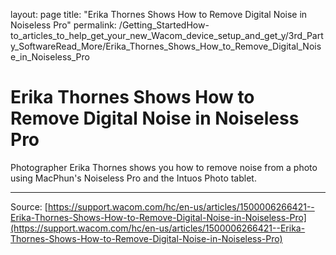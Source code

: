 layout: page
title: "Erika Thornes Shows How to Remove Digital Noise in Noiseless Pro"
permalink: /Getting_StartedHow-to_articles_to_help_get_your_new_Wacom_device_setup_and_get_y/3rd_Party_SoftwareRead_More/Erika_Thornes_Shows_How_to_Remove_Digital_Noise_in_Noiseless_Pro

# Erika Thornes Shows How to Remove Digital Noise in Noiseless Pro

Photographer Erika Thornes shows you how to remove noise from a photo using MacPhun's Noiseless Pro and the Intuos Photo tablet.

---
Source: [https://support.wacom.com/hc/en-us/articles/1500006266421--Erika-Thornes-Shows-How-to-Remove-Digital-Noise-in-Noiseless-Pro](https://support.wacom.com/hc/en-us/articles/1500006266421--Erika-Thornes-Shows-How-to-Remove-Digital-Noise-in-Noiseless-Pro)
